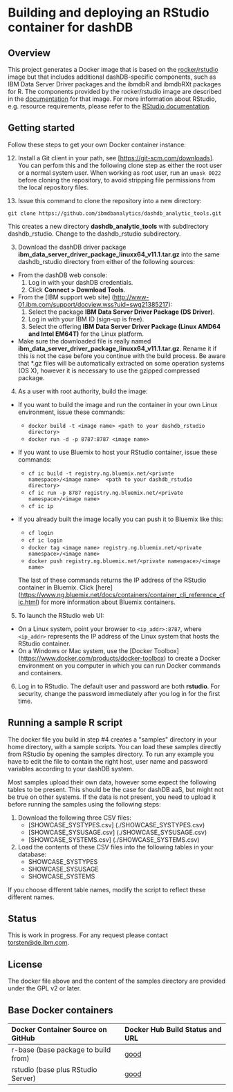 # Building and deploying an RStudio container for dashDB

## Overview ##

This project generates a Docker image that is based on the [rocker/rstudio](https://github.com/rocker-org/rocker/tree/master/rstudio) image but that includes additional dashDB-specific components, such as IBM Data Server Driver packages and the ibmdbR and ibmdbRXt packages for R. The components provided by the rocker/rstudio image are described in the [documentation](https://github.com/rocker-org/rocker/wiki) for that image.     For more information about RStudio, e.g. resource requirements, please refer to the [RStudio documentation](www.rstudio.com).

## Getting started ##

Follow these steps to get your own Docker container instance:

12. Install a Git client in your path, see [https://git-scm.com/downloads]. You can perfom this and
 the following clone step as either the root user or a normal system user. When working as root user,
 run an `umask 0022` before cloning the repository, to avoid stripping file permissions from the
 local repository files.

2. Issue this command to clone the repository into a new directory:

  `git clone https://github.com/ibmdbanalytics/dashdb_analytic_tools.git`

 This creates a new directory **dashdb_analytic_tools** with subdirectory dashdb_rstudio.
 Change to the dashdb_rstudio subdirectory.

3. Download the dashDB driver package **ibm_data_server_driver_package_linuxx64_v11.1.tar.gz** into the same dashdb_rstudio directory from either of the following sources:
  * From the dashDB web console:
    1. Log in with your dashDB credentials.
    2. Click **Connect > Download Tools**.
  * From the [IBM support web site] (http://www-01.ibm.com/support/docview.wss?uid=swg21385217):
    1. Select the package **IBM Data Server Driver Package (DS Driver)**.
    2. Log in with your IBM ID (sign-up is free).
    3. Select the offering **IBM Data Server Driver Package (Linux AMD64 and Intel EM64T)** for the Linux platform.
  * Make sure the downloaded file is really named **ibm_data_server_driver_package_linuxx64_v11.1.tar.gz**. Rename it if this is not the case before you continue with the build process. Be aware that *.gz files will be automatically extracted on some operation systems (OS X), however it is necessary to use the gzipped compressed package.
  
4. As a user with root authority, build the image:
  * If you want to build the image and run the container in your own Linux environment, issue these commands:
    - `docker build -t <image name> <path to your dashdb_rstudio directory>`
    - `docker run -d -p 8787:8787 <image name>`
  * If you want to use Bluemix to host your RStudio container, issue these commands:
    - `cf ic build -t registry.ng.bluemix.net/<private namespace>/<image name>  <path to your dashdb_rstudio directory>`
    - `cf ic run -p 8787 registry.ng.bluemix.net/<private namespace>/<image name>`
    - `cf ic ip`
  * If you already built the image locally you can push it to Bluemix like this:
    - `cf login`
    - `cf ic login`
    - `docker tag <image name> registry.ng.bluemix.net/<private namespace>/<image name>`
    - `docker push registry.ng.bluemix.net/<private namespace>/<image name>`

    The last of these commands returns the IP address of the RStudio container in Bluemix. Click [here] (https://www.ng.bluemix.net/docs/containers/container_cli_reference_cfic.html) for more information about Bluemix containers.

5. To launch the RStudio web UI:
  * On a Linux system, point your browser to `<ip_addr>:8787`, where `<ip_addr>` represents the IP address of the Linux system that hosts the RStudio container.
  * On a Windows or Mac system, use the [Docker Toolbox] (https://www.docker.com/products/docker-toolbox) to create a Docker environment on you computer in which you can run Docker commands and containers.
6. Log in to RStudio. The default user and password are both **rstudio**. For security, change the password immediately after you log in for the first time.

## Running a sample R script ##

The docker file you build in step #4 creates a "samples" directory in your home directory, with a sample scripts. You can load these samples directly from RStudio by opening the samples directory. To run any example you have to edit the file to contain the right host, user name and password variables according to your dashDB system.

Most samples upload their own data, however some expect the following tables to be present. This should be the case for dashDB aaS, but might not be true on other systems. If the data is not present, you need to upload it before running the samples using the following steps:

1. Download the following three CSV files:
   * [SHOWCASE_SYSTYPES.csv] (./SHOWCASE_SYSTYPES.csv)
   * [SHOWCASE_SYSUSAGE.csv] (./SHOWCASE_SYSUSAGE.csv)
   * [SHOWCASE_SYSTEMS.csv] (./SHOWCASE_SYSTEMS.csv)
2. Load the contents of these CSV files into the following tables in your database:
   * SHOWCASE_SYSTYPES
   * SHOWCASE_SYSUSAGE
   * SHOWCASE_SYSTEMS

If you choose different table names, modify the script to reflect these different names.

## Status ##

This is work in progress. For any request please contact torsten@de.ibm.com.

## License ##

The docker file above and the content of the samples directory are provided under the GPL v2 or later.

## Base Docker containers ##

| Docker Container Source on GitHub             | Docker Hub Build Status and URL
| :---------------------------------------      | :-----------------------------------------
| r-base (base package to build from)           | [good](https://registry.hub.docker.com/u/rocker/r-base/)
| rstudio (base plus RStudio Server)            | [good](https://registry.hub.docker.com/u/rocker/rstudio/)
